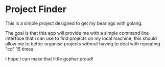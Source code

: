 # Project Finder

This is a simple project designed to get my bearings with golang.

The goal is that this app will provide me with a simple command line
interface that i can use to find projects on my local machine, this should
allow me to better organise projects without having to deal with repeating
"cd" 15 times

I hope I can make that little gopher proud!